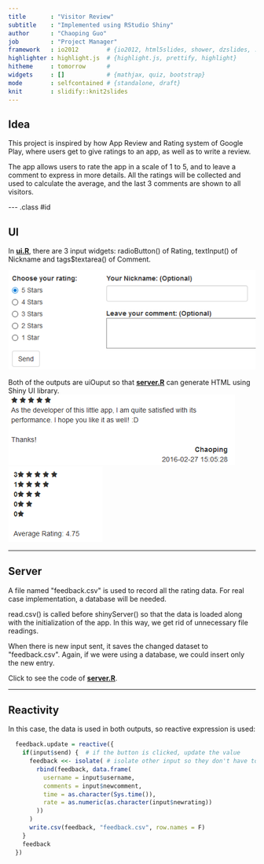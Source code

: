 ```yaml
---
title       : "Visitor Review"
subtitle    : "Implemented using RStudio Shiny"
author      : "Chaoping Guo"
job         : "Project Manager"
framework   : io2012        # {io2012, html5slides, shower, dzslides, ...}
highlighter : highlight.js  # {highlight.js, prettify, highlight}
hitheme     : tomorrow      # 
widgets     : []            # {mathjax, quiz, bootstrap}
mode        : selfcontained # {standalone, draft}
knit        : slidify::knit2slides
---
```


## Idea

This project is inspired by how App Review and Rating system of Google Play, where users get to give ratings to an app, as well as to write a review.

The app allows users to rate the app in a scale of 1 to 5, and to leave a comment to express in more details. All the ratings will be collected and used to calculate the average, and the last 3 comments are shown to all visitors.



--- .class #id 

## UI

In **[ui.R]()**, there are 3 input widgets: radioButton() of Rating, textInput() of Nickname and tags$textarea() of Comment.

![Inputs](assets/img/new_input.png)

Both of the outputs are uiOuput so that **[server.R]()** can generate HTML using Shiny UI library.
![Comments](assets/img/comments.png) ![Ratings](assets/img/ratings.png)

---

## Server
A file named "feedback.csv" is used to record all the rating data. For real case implementation, a database will be needed.

read.csv() is called before shinyServer() so that the data is loaded along with the initialization of the app. In this way, we get rid of unnecessary file readings.

When there is new input sent, it saves the changed dataset to "feedback.csv". Again, if we were using a database, we could insert only the new entry.

Click to see the code of **[server.R]()**.

---

## Reactivity

In this case, the data is used in both outputs, so reactive expression is used:


```r
  feedback.update = reactive({
    if(input$send) {  # if the button is clicked, update the value
      feedback <<- isolate( # isolate other input so they don't have to trigger the invalidation.
        rbind(feedback, data.frame(
          username = input$username, 
          comments = input$newcomment, 
          time = as.character(Sys.time()), 
          rate = as.numeric(as.character(input$newrating))
        ))
      )
      write.csv(feedback, "feedback.csv", row.names = F)
    }
    feedback
  })
```



